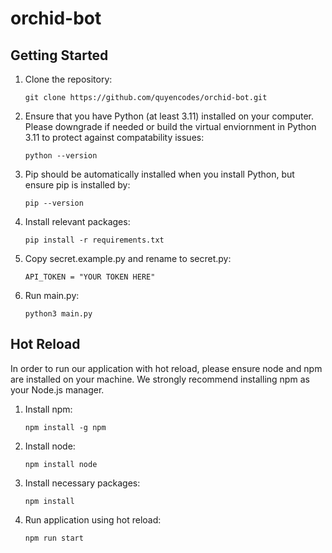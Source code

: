 # orchid-bot

## Getting Started

1. Clone the repository:

   ```
   git clone https://github.com/quyencodes/orchid-bot.git
   ```

2. Ensure that you have Python (at least 3.11) installed on your computer. Please downgrade if needed or build the virtual enviornment in Python 3.11 to protect against compatability issues:

   ```
   python --version
   ```

3. Pip should be automatically installed when you install Python, but ensure pip is installed by:

   ```
   pip --version
   ```

4. Install relevant packages:

   ```
   pip install -r requirements.txt
   ```

5. Copy secret.example.py and rename to secret.py:

   ```
   API_TOKEN = "YOUR TOKEN HERE"
   ```

6. Run main.py:

   ```
   python3 main.py
   ```

## Hot Reload

In order to run our application with hot reload, please ensure node and npm are installed on your machine. We strongly recommend installing npm as your Node.js manager. 

1. Install npm:

   ```
   npm install -g npm
   ```

2. Install node:

   ```
   npm install node
   ```

3. Install necessary packages:

   ```
   npm install
   ```

3. Run application using hot reload:

   ```
   npm run start
   ```